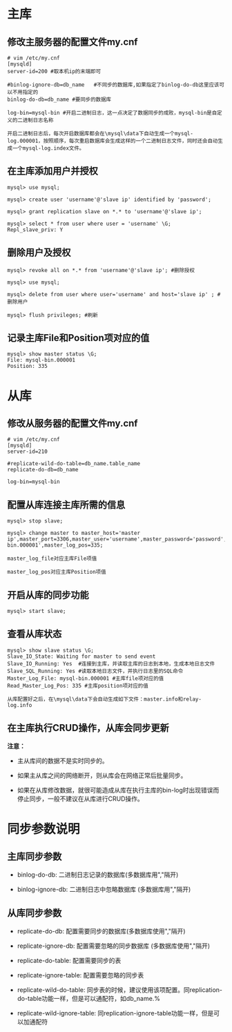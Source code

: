 # 主库
## 修改主服务器的配置文件my.cnf
```
# vim /etc/my.cnf
[mysqld]
server-id=200 #取本机ip的末端即可

#binlog-ignore-db=db_name   #不同步的数据库,如果指定了binlog-do-db这里应该可以不用指定的
binlog-do-db=db_name #要同步的数据库

log-bin=mysql-bin #开启二进制日志，这一点决定了数据同步的成败，mysql-bin是自定义的二进制日志名称
```
    开启二进制日志后，每次开启数据库都会在\mysql\data下自动生成一个mysql-log.000001，按照顺序，每次重启数据库会生成这样的一个二进制日志文件，同时还会自动生成一个mysql-log.index文件。

## 在主库添加用户并授权
```
mysql> use mysql;

mysql> create user 'username'@'slave ip' identified by 'password';

mysql> grant replication slave on *.* to 'username'@'slave ip';

mysql> select * from user where user = 'username' \G;
Repl_slave_priv: Y
```

## 删除用户及授权
```
mysql> revoke all on *.* from 'username'@'slave ip'; #删除授权

mysql> use mysql;

mysql> delete from user where user='username' and host='slave ip' ; #删除用户

mysql> flush privileges; #刷新
```

## 记录主库File和Position项对应的值
```
mysql> show master status \G;
File: mysql-bin.000001
Position: 335
```

# 从库

## 修改从服务器的配置文件my.cnf
```
# vim /etc/my.cnf
[mysqld]
server-id=210

#replicate-wild-do-table=db_name.table_name
replicate-do-db=db_name

log-bin=mysql-bin
```

## 配置从库连接主库所需的信息
```
mysql> stop slave;

mysql> change master to master_host='master ip',master_port=3306,master_user='username',master_password='password',master_log_file='mysql-bin.000001',master_log_pos=335;
```
    master_log_file对应主库File项值

    master_log_pos对应主库Position项值

## 开启从库的同步功能
```
mysql> start slave;
```

## 查看从库状态
```
mysql> show slave status \G;
Slave_IO_State: Waiting for master to send event
Slave_IO_Running: Yes  #连接到主库，并读取主库的日志到本地，生成本地日志文件
Slave_SQL_Running: Yes #读取本地日志文件，并执行日志里的SQL命令
Master_Log_File: mysql-bin.000001 #主库file项对应的值
Read_Master_Log_Pos: 335 #主库position项对应的值
```
    从库配置好之后，在\mysql\data下会自动生成如下文件：master.info和relay-log.info

## 在主库执行CRUD操作，从库会同步更新

**注意：**
- 主从库间的数据不是实时同步的。 

- 如果主从库之间的网络断开，则从库会在网络正常后批量同步。 

- 如果在从库修改数据，就很可能造成从库在执行主库的bin-log时出现错误而停止同步，一般不建议在从库进行CRUD操作。

# 同步参数说明
## 主库同步参数
- binlog-do-db: 二进制日志记录的数据库(多数据库用","隔开)

- binlog-ignore-db: 二进制日志中忽略数据库 (多数据库用","隔开)

## 从库同步参数
- replicate-do-db: 配置需要同步的数据库(多数据库使用","隔开)

- replicate-ignore-db: 配置需要忽略的同步数据库 (多数据库使用","隔开)

- replicate-do-table: 配置需要同步的表

- replicate-ignore-table: 配置需要忽略的同步表

- replicate-wild-do-table: 同步表的时候，建议使用该项配置。同replication-do-table功能一样，但是可以通配符，如db_name.%

- replicate-wild-ignore-table: 同replication-ignore-table功能一样，但是可以加通配符
